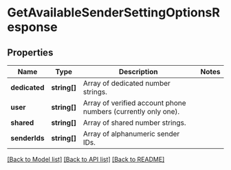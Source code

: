 # GetAvailableSenderSettingOptionsResponse

## Properties
Name | Type | Description | Notes
------------ | ------------- | ------------- | -------------
**dedicated** | **string[]** | Array of dedicated number strings. | 
**user** | **string[]** | Array of verified account phone numbers (currently only one). | 
**shared** | **string[]** | Array of shared number strings. | 
**senderIds** | **string[]** | Array of alphanumeric sender IDs. | 

[[Back to Model list]](../README.md#documentation-for-models) [[Back to API list]](../README.md#documentation-for-api-endpoints) [[Back to README]](../README.md)


